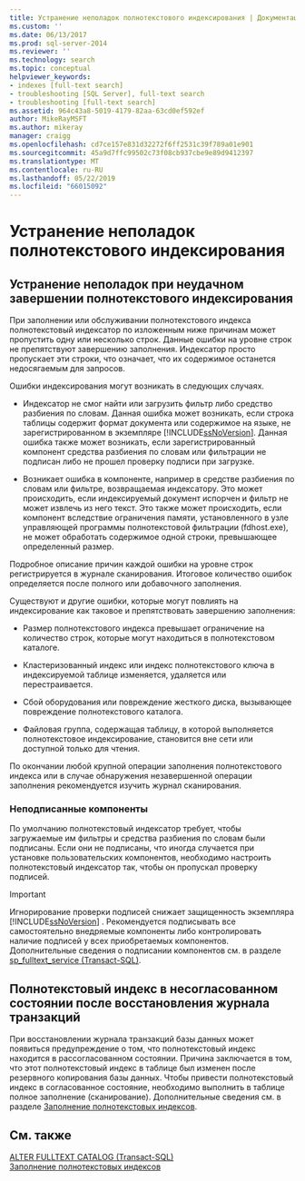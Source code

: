 ```yaml
---
title: Устранение неполадок полнотекстового индексирования | Документация Майкрософт
ms.custom: ''
ms.date: 06/13/2017
ms.prod: sql-server-2014
ms.reviewer: ''
ms.technology: search
ms.topic: conceptual
helpviewer_keywords:
- indexes [full-text search]
- troubleshooting [SQL Server], full-text search
- troubleshooting [full-text search]
ms.assetid: 964c43a8-5019-4179-82aa-63cd0ef592ef
author: MikeRayMSFT
ms.author: mikeray
manager: craigg
ms.openlocfilehash: cd7ce157e831d32272f6ff2531c39f789a01e901
ms.sourcegitcommit: 45a9d7ffc99502c73f08cb937cbe9e89d9412397
ms.translationtype: MT
ms.contentlocale: ru-RU
ms.lasthandoff: 05/22/2019
ms.locfileid: "66015092"
---
```

# <a name="troubleshoot-full-text-indexing"></a>Устранение неполадок полнотекстового индексирования
     
##  <a name="failure"></a> Устранение неполадок при неудачном завершении полнотекстового индексирования  
 При заполнении или обслуживании полнотекстового индекса полнотекстовый индексатор по изложенным ниже причинам может пропустить одну или несколько строк. Данные ошибки на уровне строк не препятствуют завершению заполнения. Индексатор просто пропускает эти строки, что означает, что их содержимое останется недосягаемым для запросов.  
  
 Ошибки индексирования могут возникать в следующих случаях.  
  
-   Индексатор не смог найти или загрузить фильтр либо средство разбиения по словам. Данная ошибка может возникать, если строка таблицы содержит формат документа или содержимое на языке, не зарегистрированном в экземпляре [!INCLUDE[ssNoVersion](../../includes/ssnoversion-md.md)]. Данная ошибка также может возникать, если зарегистрированный компонент средства разбиения по словам или фильтрации не подписан либо не прошел проверку подписи при загрузке.  
  
-   Возникает ошибка в компоненте, например в средстве разбиения по словам или фильтре, возвращаемая индексатору. Это может происходить, если индексируемый документ испорчен и фильтр не может извлечь из него текст. Это также может происходить, если компонент вследствие ограничения памяти, установленного в узле управляющей программы полнотекстовой фильтрации (fdhost.exe), не может обработать содержимое одной строки, превышающее определенный размер.  
  
 Подробное описание причин каждой ошибки на уровне строк регистрируется в журнале сканирования. Итоговое количество ошибок определяется после полного или добавочного заполнения.  
  
 Существуют и другие ошибки, которые могут повлиять на индексирование как таковое и препятствовать завершению заполнения:  
  
-   Размер полнотекстового индекса превышает ограничение на количество строк, которые могут находиться в полнотекстовом каталоге.  
  
-   Кластеризованный индекс или индекс полнотекстового ключа в индексируемой таблице изменяется, удаляется или перестраивается.  
  
-   Сбой оборудования или повреждение жесткого диска, вызывающее повреждение полнотекстового каталога.  
  
-   Файловая группа, содержащая таблицу, в которой выполняется полнотекстовое индексирование, становится вне сети или доступной только для чтения.  
  
 По окончании любой крупной операции заполнения полнотекстового индекса или в случае обнаружения незавершенной операции заполнения рекомендуется изучить журнал сканирования.  
  
### <a name="unsigned-components"></a>Неподписанные компоненты  
 По умолчанию полнотекстовый индексатор требует, чтобы загружаемые им фильтры и средства разбиения по словам были подписаны. Если они не подписаны, что иногда случается при установке пользовательских компонентов, необходимо настроить полнотекстовый индексатор так, чтобы он пропускал проверку подписей.  
  
> [!IMPORTANT]  
>  Игнорирование проверки подписей снижает защищенность экземпляра [!INCLUDE[ssNoVersion](../../includes/ssnoversion-md.md)] . Рекомендуется подписывать все самостоятельно внедряемые компоненты либо контролировать наличие подписей у всех приобретаемых компонентов. Дополнительные сведения о подписании компонентов см. в разделе [sp_fulltext_service (Transact-SQL)](/sql/relational-databases/system-stored-procedures/sp-fulltext-service-transact-sql).  
  

  
##  <a name="state"></a> Полнотекстовый индекс в несогласованном состоянии после восстановления журнала транзакций  
 При восстановлении журнала транзакций базы данных может появиться предупреждение о том, что полнотекстовый индекс находится в рассогласованном состоянии. Причина заключается в том, что этот полнотекстовый индекс в таблице был изменен после резервного копирования базы данных. Чтобы привести полнотекстовый индекс в согласованное состояние, необходимо выполнить в таблице полное заполнение (сканирование). Дополнительные сведения см. в разделе [Заполнение полнотекстовых индексов](../indexes/indexes.md).  
  

  
## <a name="see-also"></a>См. также  
 [ALTER FULLTEXT CATALOG (Transact-SQL)](/sql/t-sql/statements/alter-fulltext-catalog-transact-sql)   
 [Заполнение полнотекстовых индексов](../indexes/indexes.md)  
  
  
